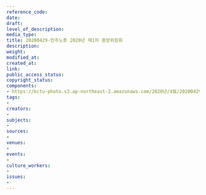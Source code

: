 ```yaml
---
reference_code: 
date: 
draft: 
level_of_description: 
media_type: 
title: 20200429-민주노총 2020년 제1차 중앙위원회
description: 
weight: 
modified_at: 
created_at: 
link: 
public_access_status: 
copyright_status: 
components:
- https://kctu-photo.s3.ap-northeast-2.amazonaws.com/2020년/4월/20200429-민주노총+2020년+제1차+중앙위원회/_DSC4463.jpg
tags:
- 
creators:
- 
subjects:
- 
sources:
- 
venues:
- 
events:
- 
culture_workers:
- 
issues:
- 
---
```

